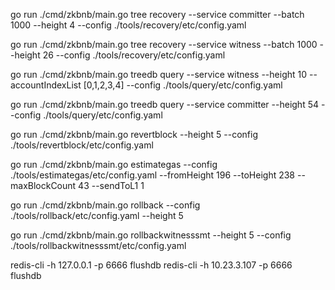 go run ./cmd/zkbnb/main.go tree recovery  --service committer --batch 1000 --height 4 --config ./tools/recovery/etc/config.yaml

go run ./cmd/zkbnb/main.go tree recovery  --service witness --batch 1000 --height 26 --config ./tools/recovery/etc/config.yaml

go run ./cmd/zkbnb/main.go treedb query  --service witness --height 10 --accountIndexList [0,1,2,3,4] --config ./tools/query/etc/config.yaml

go run ./cmd/zkbnb/main.go treedb query  --service committer --height 54 --config ./tools/query/etc/config.yaml

go run ./cmd/zkbnb/main.go revertblock  --height 5 --config ./tools/revertblock/etc/config.yaml

go run ./cmd/zkbnb/main.go estimategas --config ./tools/estimategas/etc/config.yaml --fromHeight 196 --toHeight 238 --maxBlockCount 43  --sendToL1 1


go run ./cmd/zkbnb/main.go rollback --config ./tools/rollback/etc/config.yaml --height 5

go run ./cmd/zkbnb/main.go rollbackwitnesssmt --height 5 --config ./tools/rollbackwitnesssmt/etc/config.yaml

redis-cli -h 127.0.0.1 -p 6666 flushdb
redis-cli -h 10.23.3.107 -p 6666 flushdb